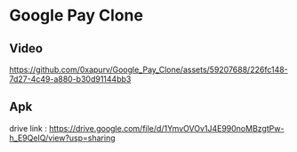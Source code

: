 # Google Pay Clone
## Video
https://github.com/0xapurv/Google_Pay_Clone/assets/59207688/226fc148-7d27-4c49-a880-b30d91144bb3
## Apk
drive link : <https://drive.google.com/file/d/1YmvOVOv1J4E990noMBzgtPw-h_E9QeIQ/view?usp=sharing>
